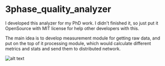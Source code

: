 # 3phase_quality_analyzer

I developed this analyzer for my PhD work. I didn't finished it, so just put it OpenSource with MIT license for help other developers with this.

The main idea is to develop measurement module for getting raw data, and put on the top of it processing module, which would calculate different metrics and stats and send them to distributed network.

![alt text](https://github.com/radiolok/3phase_quality_analyzer/blob/master/img/view.JPG?raw=true "")
